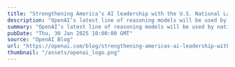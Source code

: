 ```yaml
---
title: "Strengthening America’s AI leadership with the U.S. National Laboratories"
description: "OpenAI’s latest line of reasoning models will be used by nation’s leading scientists to drive scientific breakthroughs."
summary: "OpenAI’s latest line of reasoning models will be used by nation’s leading scientists to drive scientific breakthroughs."
pubDate: "Thu, 30 Jan 2025 10:00:00 GMT"
source: "OpenAI Blog"
url: "https://openai.com/blog/strengthening-americas-ai-leadership-with-the-us-national-laboratories"
thumbnail: "/assets/openai_logo.png"
---
```



